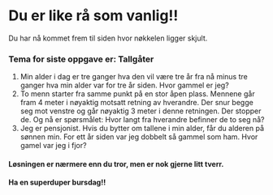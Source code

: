 # Du er like rå som vanlig!!

Du har nå kommet frem til siden hvor nøkkelen ligger skjult.

### Tema for siste oppgave er: Tallgåter

1. Min alder i dag er tre ganger hva den vil være tre år fra nå minus tre ganger hva min alder var for tre år siden. Hvor gammel er jeg?
2. To menn starter fra samme punkt på en stor åpen plass. Mennene går fram 4 meter i nøyaktig motsatt retning av hverandre. Der snur begge seg mot venstre og går nøyaktig 3 meter i denne retningen. Der stopper de. Og nå er spørsmålet: Hvor langt fra hverandre befinner de to seg nå?
3. Jeg er pensjonist. Hvis du bytter om tallene i min alder, får du alderen på sønnen min. For ett år siden var jeg dobbelt så gammel som ham. Hvor gamel var jeg i fjor?

#### Løsningen er nærmere enn du tror, men er nok gjerne litt tverr.

#### Ha en superduper bursdag!!
